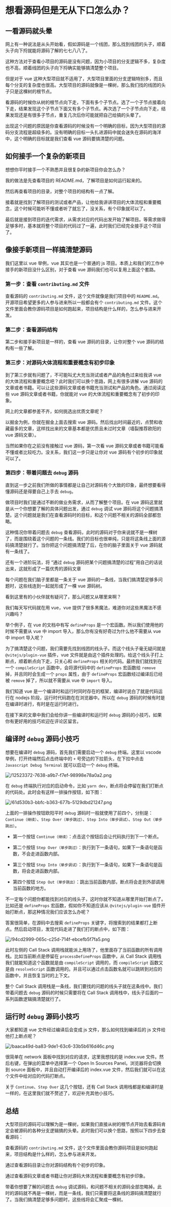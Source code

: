 # 想看源码但是无从下口怎么办？

<article-info/>

## 一看源码就头晕

网上有一种说法是从头开始看，假如源码是一个线团，那么找到线团的头子，顺着头子向下捋就能将源码了解的七七八八了。

这种方法对于查看小项目的源码是没有问题，因为小项目的分支逻辑不多，复杂度也不高，顺着线团的头子向下捋确实能够搞清楚整个项目。

但是对于 vue 这种大型项目就不适用了，大型项目里面的分支逻辑特别多，而且每个分支的复杂度也很高。大型项目的源码就像是一棵树，那么我们找的线团的头子只是这棵树的根节点。

看源码的时候你从树的根节点向下走，下面有多个子节点。选了一个子节点接着向下走，结果发现这个子节点下面又有多个子节点。再次选了一个子节点向下走，结果发现还是有很多子节点，重复几次后你可能就把自己给搞的头晕了。

出现这个问题的原因是你查看源码的时候没有一个明确的目标，因为大型项目的源码分支流程是超级多的。没有明确的目标一头扎进源码中就会迷失在源码的海洋中，这个明确的目标就是我们查看 vue 源码要搞清楚的问题。

## 如何接手一个复杂的新项目

想想你平时接手一个不熟悉并且很复杂的新项目你会怎么办？

我的做法是先查看项目的 README.md，了解项目是如何运行起来的。

然后再查看项目的目录，对整个项目的结构有一点了解。

接着就是找到了解项目的测试或者产品，让他给我讲讲项目的大体流程和重要概念，这个时候可能听不懂或者听了就忘了，没关系，有个印象就可以了。

最后就是接到项目的迭代需求，从需求对应的代码出发开始了解项目。等需求做得足够多时，基本就将整个项目的代码过了一遍，此时我们已经完全接手这个项目了。

## 像接手新项目一样搞清楚源码

我们这里以 vue 举例，vue 其实也是一个普通的 js 项目。本质上和我们的工作中接手的新项目没什么区别，对于查看 vue 源码我们也可以复用上面这个套路。

### 第一步：查看 `contributing.md` 文件

查看源码的 `contributing.md` 文件，这个文件就像是我们项目中的 `README.md`。开源项目希望更多的人参与进来所以一般都会有个 `contributing.md` 文件。这个文件里面会教你源码项目是如何跑起来，项目结构是什么样的，怎么参与进来开发。

### 第二步：查看源码结构

第二步和接手新项目是一样的，查看 vue 源码的目录，让你对整个 vue 源码的结构有一些了解。

### 第三步：对源码大体流程和重要概念有初步印象

到了第三步就有问题了，不可能叫尤大充当测试或者产品的角色过来给我讲 vue 的大体流程和重要概念吧？此时我们可以换个思路，网上有很多讲解 vue 源码的文章或者书籍。可以让这些源码文章或者书籍充当测试和产品的角色。通过阅读这些 vue 源码文章或者书籍，你就能对 vue 的大体流程和重要概念有了初步的印象。

网上的文章都参差不齐，如何挑选出优质文章呢？

以掘金为例，你就在掘金上面去搜索 vue 源码。然后找出时间最近的，点赞和收藏最多的文章，这样找出来的文章基本都是优质且未过时文章（墙裂推荐欧阳的 vue 源码文章）。

当然如果你在之前没有接触过 vue 源码，第一次看 vue 源码文章或者书籍可能看不懂或者比较吃力。没关系，我们这一步只是让你对 vue 源码有个初步的印象就可以了。

### 第四步：带着问题去 `debug` 源码

直到这一步之前我们所做的事情都是让自己对源码有个大致的印象，最终想要看得懂源码还是得要自己上手去 `debug`。

做项目时我们是通过不断的做业务需求，从而了解整个项目。在 vue 源码这里就是从一个你想要了解的具体问题出发，通过 `debug` 调试 vue 源码将这个问题搞清楚。这个问题就是我们在查看源码时的目标，和这个问题不相关的源码全部都忽略。

这种情况你带着问题去 `debug` 查看源码，此时的源码对于你来说就不是一棵树了，而是围绕着这个问题的一条线。我们的目标也很单纯，只是将这条线上面的源码搞清楚就行了。当你把这个问题搞清楚了后，在你的脑子里面关于 vue 源码就有一条线了。

还有一个进阶玩法，将 <el-text size="large" type="success">“通过 `debug` 源码把某个问题搞清楚的过程”</el-text>用自己的话说出来，这就形成了一篇优秀的源码文章

每个问题在我们脑子里都是一条关于 vue 源码的一条线，当我们搞清楚足够多问题时，这些线连到一起就形成了一棵 vue 源码树。

看到这里有的小伙伴就有疑问了，那么问题又从哪里来啊？

我们每天写代码就在用 vue，vue 提供了很多黑魔法，难道你对这些黑魔法不感兴趣吗？

举个例子，在 vue 的文档中有写 `defineProps` 是一个宏函数。所以我们使用他的时候不需要从 vue 中 import 导入，那么你有没有好奇过为什么他不需要从 vue 中 import 导入呢？

为了搞清楚这个问题，我们需要先找到线团的线头子。而这个线头子毫无疑问就是 `@vitejs/plugin-vue` 插件，vue 文件就是由这个插件处理的。给这个线头子打上断点，顺着断点向下走，只关心和 `defineProps` 相关的代码。最终我们就找到在一个 `compileScript` 函数中，会将源代码中的 `defineProps` 宏函数给 `remove` 掉，并且同时会生成一个 `props` 属性，由于 `defineProps` 宏函数经过编译后已经被 `remove` 掉了，所以就不需要从 vue 中 `import` 导入。

我们知道 vue 是一个编译时和运行时同时存在的框架，编译时说白了就是代码运行在 nodejs 阶段，运行时代码跑在在浏览器中。所以在 `debug` 源码的时候有时是在编译时进行，有时是在运行时进行。

在接下来的文章中我们会给你讲一些编译时和运行时 `debug` 源码的小技巧，如果你有更好用的技巧欢迎在评论区留言。

## 编译时 `debug` 源码小技巧

想要在编译时 `debug` 源码，首先我们需要启动一个 `debug` 终端。这里以 vscode 举例，打开终端然后点击终端中的 `+` 号旁边的下拉箭头，在下拉中点击 `Javascript Debug Terminal` 就可以启动一个 `debug` 终端。

![/12523372-7638-a9b7-f7ef-98998e78a0a2.png](/12523372-7638-a9b7-f7ef-98998e78a0a2.png)

在 `debug` 终端执行对应的启动命令，比如 `yarn dev`，断点将会停留在我们打断点的代码处。此时会有这样一排操作按钮，如下图：

![/61d530b3-bbfc-b363-677b-5129dbd21247.png](/61d530b3-bbfc-b363-677b-5129dbd21247.png)

上面的一排操作按钮欧阳平时 `debug` 源码时一般就使用了前四个，分别是：`Continue（继续）`、`Step Over（单步跳过）`、`Step Into（单步调试）`、`Step Out（单步跳出）`。

- 第一个按钮 `Continue（继续）`：点击这个按钮后会让代码执行到下一个断点。

- 第二个按钮 `Step Over（单步跳过）`：执行到下一条语句，如果下一条语句是函数，<el-text size="large" type="success">不会走进函数内部</el-text>。

- 第三个按钮 `Step Into（单步调试）`：执行到下一条语句，如果下一条语句是函数，<el-text size="large" type="success">将会走进函数内部</el-text>。

- 第四个按钮 `Step Out（单步跳出）`：跳出当前函数内部，断点将会走到外部调用当前函数的地方。

不一定每个问题你都能找到对应的线头子，这时你就不知道从哪里开始打断点了。比如还是 `defineProps` 宏函数，假如你不知道应该从 `@vitejs/plugin-vue` 插件开始打断点，那这种情况我们应该怎么办呢？

答案很简单，在源码中去搜索 `defineProps` 关键字，将搜索到的结果都打上断点。然后启动项目，发现代码走进了我们打的断点中，如下图：

![/94cd2999-065c-c25d-714f-ebcefb5f7fa5.png](/94cd2999-065c-c25d-714f-ebcefb5f7fa5.png)

此时左侧的 <el-text size="large" type="warning">Call Stack</el-text> 调用栈就能派上用场了，他里面存了当前函数的所有调用栈。比如当前断点是停留在 `processDefineProps` 函数中，从 <el-text size="large" type="warning">Call Stack</el-text> 调用栈我们就能知道这个函数就是由 `compileScript` 调用的，而 `compileScript` 函数又是由 `resolveScript` 函数调用的。并且可以通过点击函数名就可以跳转到对应的函数中，并且恢复当时的上下文。

整个 <el-text size="large" type="warning">Call Stack</el-text> 调用栈是一条线，我们要找的问题的线头子就在这条线中。我们带着问题去 `debug` 源码的时候只需要将在 <el-text size="large" type="warning">Call Stack</el-text> 调用栈中，线头子后面的一系列函数逻辑搞清楚就行了。

## 运行时 `debug` 源码小技巧

大家都知道 vue 文件经过编译后会变成 js 文件，那么如何找到编译后的 js 文件给他打上断点呢？

![/baaca49d-ba83-9de1-63c6-33b5b616d46c.png](/baaca49d-ba83-9de1-63c6-33b5b616d46c.png)

很简单在 <el-text size="large" type="warning">network</el-text> 面板中找到对应的请求，这里我想找的是 index.vue 文件。然后右键，在弹出的菜单中选择第一个 <el-text size="large" type="warning">Open In Sources Panel</el-text>。浏览器将会切换到 <el-text size="large" type="warning">source</el-text> 面板中，并且自动打开编译后的 index.vue 文件，然后我们就可以在这个文件中给对应的代码打断点。

关于 `Continue`、`Step Over` 这几个按钮，还有 <el-text size="large" type="warning">Call Stack</el-text> 调用栈都是和编译时是一样的，在这里我们就不赘述了，欢迎补充其他小技巧。

## 总结

大型项目的源码可以理解为是一棵树，如果我们直接从树的根节点开始去看源码肯定会被源码的各种分支逻辑搞的头晕。此时我们可以换个思路，按照以下四步去查看源码：

查看源码的 `contributing.md` 文件，这个文件里面会教你源码项目是如何跑起来，项目结构是什么样的，怎么参与进来开发。

通过查看源码目录让你对源码结构有个初步的印象。

通过查看源码文章或者书籍让你对源码大体流程和重要概念有初步印象。

带着你想要了解的问题去 `debug` 调试源码，和问题不相关的源码全部忽略掉。此时的源码就不再是一棵树，而是一条线，我们只需要将这条线的源码搞清楚就行了。当我们搞清楚足够多问题时，这些线将会汇聚成一棵树。

